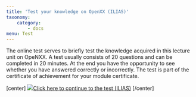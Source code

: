 ```yaml
---
title: 'Test your knowledge on OpenXX (ILIAS)'
taxonomy:
    category:
        - docs
menu: Test
---
```


The online test serves to briefly test the knowledge acquired in this lecture unit on OpeNXX. A test usually consists of 20 questions and can be completed in 20 minutes. At the end you have the opportunity to see whether you have answered correctly or incorrectly. The test is part of the certificate of achievement for your module certificate.

[center] <a href="https://ilias.opengeoedu.de/ilias/goto.php?target=tst_259&client_id=opengeoedu" markdown="1" target="_blank"> ![](/images/test.png?resize=200,200)Click here to continue to the test (ILIAS)</a> [/center]

